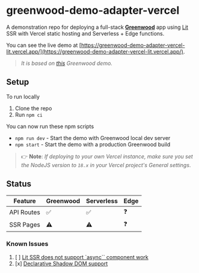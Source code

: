# greenwood-demo-adapter-vercel

A demonstration repo for deploying a full-stack [**Greenwood**](https://www.greenwoodjs.io/) app using [Lit](https://lit.dev/) SSR with Vercel static hosting and Serverless + Edge functions.

You can see the live demo at [https://greenwood-demo-adapter-vercel-lit.vercel.app/](https://greenwood-demo-adapter-vercel-lit.vercel.app/).

> _It is based on [this](https://github.com/ProjectEvergreen/greenwood-demo-adapter-vercel) Greenwood demo._

## Setup

To run locally
1. Clone the repo
1. Run `npm ci`

You can now run these npm scripts
- `npm run dev` - Start the demo with Greenwood local dev server
- `npm start` - Start the demo with a production Greenwood build

> 👉 **Note**: _If deploying to your own Vercel instance, make sure you set the NodeJS version to `18.x` in your Vercel project's General settings_.

## Status

|Feature    |Greenwood |Serverless|Edge|
|---------- |----------|----------|----|
|API Routes |   ✅     |  ✅       | ❓ |
|SSR Pages  |   ⚠️      |  ⚠️       | ❓ |

### Known Issues
1. [ ] [Lit SSR does not support `async`` component work](https://github.com/thescientist13/greenwood-demo-adapter-vercel-lit/issues/3)
1. [x] [Declarative Shadow DOM support](https://github.com/thescientist13/greenwood-demo-adapter-vercel-lit/issues/4)